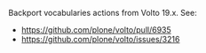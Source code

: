 Backport vocabularies actions from Volto 19.x. See:
- https://github.com/plone/volto/pull/6935
- https://github.com/plone/volto/issues/3216
